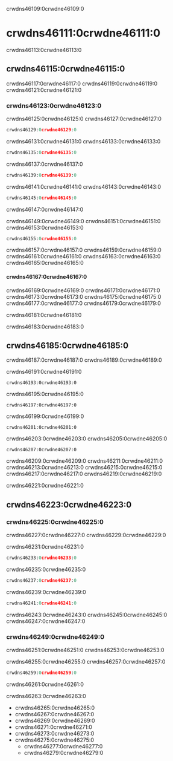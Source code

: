 crwdns46109:0crwdne46109:0
# crwdns46111:0crwdne46111:0

crwdns46113:0crwdne46113:0
## crwdns46115:0crwdne46115:0

crwdns46117:0crwdne46117:0 crwdns46119:0crwdne46119:0 crwdns46121:0crwdne46121:0

### crwdns46123:0crwdne46123:0

crwdns46125:0crwdne46125:0 crwdns46127:0crwdne46127:0

```python
crwdns46129:0crwdne46129:0
```

crwdns46131:0crwdne46131:0 crwdns46133:0crwdne46133:0

```python
crwdns46135:0crwdne46135:0
```

crwdns46137:0crwdne46137:0

```python
crwdns46139:0crwdne46139:0
```

crwdns46141:0crwdne46141:0 crwdns46143:0crwdne46143:0

```python
crwdns46145:0crwdne46145:0
```
crwdns46147:0crwdne46147:0

crwdns46149:0crwdne46149:0 crwdns46151:0crwdne46151:0 crwdns46153:0crwdne46153:0

```python
crwdns46155:0crwdne46155:0
```

crwdns46157:0crwdne46157:0 crwdns46159:0crwdne46159:0 crwdns46161:0crwdne46161:0 crwdns46163:0crwdne46163:0 crwdns46165:0crwdne46165:0

#### crwdns46167:0crwdne46167:0

crwdns46169:0crwdne46169:0 crwdns46171:0crwdne46171:0 crwdns46173:0crwdne46173:0 crwdns46175:0crwdne46175:0 crwdns46177:0crwdne46177:0 crwdns46179:0crwdne46179:0

crwdns46181:0crwdne46181:0

crwdns46183:0crwdne46183:0
## crwdns46185:0crwdne46185:0

crwdns46187:0crwdne46187:0 crwdns46189:0crwdne46189:0

crwdns46191:0crwdne46191:0

```{figure} ../../figures/eyeball-test1.jpg
crwdns46193:0crwdne46193:0
```

crwdns46195:0crwdne46195:0

```{figure} ../../figures/eyeball-test2.jpg
crwdns46197:0crwdne46197:0
```

crwdns46199:0crwdne46199:0

```{figure} ../../figures/eyeball-test3.jpg
crwdns46201:0crwdne46201:0
```

crwdns46203:0crwdne46203:0 crwdns46205:0crwdne46205:0

```{figure} ../../figures/eyeball-test-error.jpg
crwdns46207:0crwdne46207:0
```

crwdns46209:0crwdne46209:0 crwdns46211:0crwdne46211:0 crwdns46213:0crwdne46213:0 crwdns46215:0crwdne46215:0 crwdns46217:0crwdne46217:0 crwdns46219:0crwdne46219:0

crwdns46221:0crwdne46221:0
## crwdns46223:0crwdne46223:0

### crwdns46225:0crwdne46225:0

crwdns46227:0crwdne46227:0 crwdns46229:0crwdne46229:0

crwdns46231:0crwdne46231:0

```python
crwdns46233:0crwdne46233:0
```

crwdns46235:0crwdne46235:0

```python
crwdns46237:0crwdne46237:0
```

crwdns46239:0crwdne46239:0

```python
crwdns46241:0crwdne46241:0
```

crwdns46243:0crwdne46243:0 crwdns46245:0crwdne46245:0 crwdns46247:0crwdne46247:0

### crwdns46249:0crwdne46249:0

crwdns46251:0crwdne46251:0 crwdns46253:0crwdne46253:0

crwdns46255:0crwdne46255:0 crwdns46257:0crwdne46257:0

```python
crwdns46259:0crwdne46259:0
```

crwdns46261:0crwdne46261:0

crwdns46263:0crwdne46263:0

- crwdns46265:0crwdne46265:0
- crwdns46267:0crwdne46267:0
- crwdns46269:0crwdne46269:0
- crwdns46271:0crwdne46271:0
- crwdns46273:0crwdne46273:0
- crwdns46275:0crwdne46275:0
  - crwdns46277:0crwdne46277:0
  - crwdns46279:0crwdne46279:0
